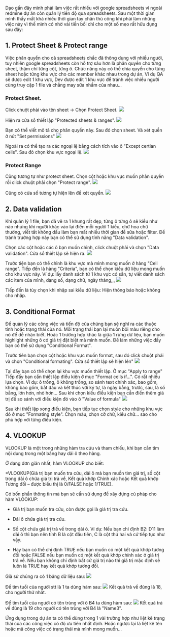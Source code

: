 Dạo gần đây mình phải làm việc rất nhiều với google spreadsheets vì ngoài redmine dự án còn quản lý tiến độ qua spreadsheets. Sau một thời gian mình thấy mất khá nhiều thời gian tay chân thủ công khi phải làm những việc này vì thế mình có nhờ vài tiền bối chỉ cho một số mẹo rất hữu dụng sau đây:

## 1. Protect Sheet & Protect range

Việc phân quyền cho cả spreadsheets chắc đã thông dụng với nhiều người, tuy nhiên google spreadsheets còn hỗ trợ sâu hơn là phân quyền cho từng sheet, thậm chí từng cột, từng ô.
Chức năng này có thể chia quyền cho từng sheet hoặc từng khu vực cho các member khác nhau trong dự án. Ví dụ QA sẽ được edit 1 khu vực, Dev được edit 1 khu vực để tránh việc nhiều người cùng truy cập 1 file và chẳng may sửa nhầm của nhau...

### Protect Sheet.
Click chuột phải vào tên sheet -> Chọn Protect Sheet.
![](https://images.viblo.asia/1d13c1bf-0e65-41c3-bcc6-c60c24be0817.png)

Hiện ra cửa sổ thiết lập "Protected sheets & ranges".
![](https://images.viblo.asia/8df4a0e0-650f-4be8-9757-8140619576d6.png)

Bạn có thể viết mô tả cho phân quyền này. Sau đó chọn sheet. Và xét quền ở nút "Set permissions"
![](https://images.viblo.asia/9c85ab6b-99e0-4e4a-9c18-d13632aec212.png)

Ngoài ra có thể tạo ra các ngoại lệ bằng cách tích vào ô "Except certian cells". Sau đó chọn khu vực ngoại lệ.
![](https://images.viblo.asia/04fbf8b7-9935-4cc8-bd77-d74c9f2b1b96.png)

### Protect Range
Cũng tương tự như protect sheet. Chọn cột hoặc khu vực muốn phân quyền rồi click chuột phải chọn "Protect range".
![](https://images.viblo.asia/858765ba-fa99-4ec8-ac17-cbad4c111739.png)

Cũng có cửa sổ tương tự hiện lên để xét quyền.
![](https://images.viblo.asia/fc17e08d-8606-47b8-944f-ede4780559d8.png)

## 2. Data validation

Khi quản lý 1 file, bạn đã vẽ ra 1 khung rất đẹp, từng ô từng ô sẽ kiểu như nào nhưng khi người khác vào lại điền mỗi người 1 kiểu, chữ hoa chữ thường, viết tắt không dấu làm bạn mất nhiều thời gian để sửa hoặc filter. Để tránh trường hợp này bạn có thể sử dụng tính năng "Data validation".

Chọn các cột hoặc các ô bạn muốn chỉnh, click chuột phải và chọn "Data validation". Cửa sổ thiết lập sẽ hiện ra.
![](https://images.viblo.asia/ea12d62a-ab8b-4678-99b3-1ab7c533fac7.png)

Trước tiện bạn có thể chỉnh là khu vực mà mình mong muốn ở hàng "Cell range".
Tiếp đến là hàng "Criteria", bạn có thể chọn kiểu dữ liệu mong muốn cho khu vực này. Ví dụ: lấy danh sách từ 1 khu vực có sẵn, tự viết danh sách các item của mình, dạng số, dạng chữ, ngày tháng,,,
![](https://images.viblo.asia/3110cb14-fc4e-4922-a59f-34256c7a432f.png)

Tiếp đến là tùy chọn khi nhập sai kiểu dữ liệu: Hiện thông báo hoặc không cho nhập.


## 3. Conditional Format
Để quản lý các công việc và tiến độ của chúng bạn sẽ nghĩ ra các thuộc tính hoặc trạng thái của nó. Mỗi trạng thái bạn lại muốn bôi màu riêng cho nó để dễ nhận biết. Hoặc 1 trường hợp khác là giữa 1 rừng dữ liệu, bạn muốn highlight những ô có giá trị đặt biệt mà mình muốn. Để làm những việc đấy bạn có thể sử dụng "Conditional Format".

Trước tiên bạn chọn cột hoặc khu vực muốn format, sau đó click chuột phải và chọn "Conditional formating". Cửa sổ thiết lập sẽ hiện lên"
![](https://images.viblo.asia/d0a60153-f2ed-4a89-ab9d-ace67e8f077b.png)

Tại đây bạn có thể chọn lại khu vực muốn thiết lập. Ở mục "Apply to range"
Tiếp đấy bạn cần thiết lập điều kiện ở mục "Format cells if...". Có rất nhiều lựa chọn. Ví dụ: ô trống, ô không trống, so sánh text chính xác, bao gồm, không bao gồm, bắt đầu và kết thúc với ký tự, là ngày bằng, trước, sau, là số bằng, lớn hơn, nhỏ hơn...
Sau khi chọn kiểu điều kiện bạn cần điền thêm giá trị để so sánh với điều kiện đó vào ô "Value of formula"
![](https://images.viblo.asia/877066c1-c7f6-48d7-b4be-d40842681f44.png)

Sau khi thiết lập xong điều kiện, bạn tiếp tục chọn style cho những khu vực đó ở mục "Formating style". Chọn màu, chọn cỡ chữ, kiểu chữ... sao cho phù hợp với từng điều kiện.

## 4. VLOOKUP

VLOOKUP là một trong những hàm tra cứu và tham chiếu, khi bạn cần tìm nội dung trong một bảng hay dải ô theo hàng.

Ở dạng đơn giản nhất, hàm VLOOKUP cho biết:

=VLOOKUP(Giá trị bạn muốn tra cứu, dải ô mà bạn muốn tìm giá trị, số cột trong dải ô chứa giá trị trả về, Kết quả khớp Chính xác hoặc Kết quả khớp Tương đối – được biểu thị là 0/FALSE hoặc 1/TRUE).

Có bốn phần thông tin mà bạn sẽ cần sử dụng để xây dựng cú pháp cho hàm VLOOKUP:

- Giá trị bạn muốn tra cứu, còn được gọi là giá trị tra cứu.

- Dải ô chứa giá trị tra cứu. 

- Số cột chứa giá trị trả về trong dải ô. Ví dụ: Nếu bạn chỉ định B2: D11 làm dải ô thì bạn nên tính B là cột đầu tiên, C là cột thứ hai và cứ tiếp tục như vậy.

- Hay bạn có thể chỉ định TRUE nếu bạn muốn có một kết quả khớp tương đối hoặc FALSE nếu bạn muốn có một kết quả khớp chính xác ở giá trị trả về. Nếu bạn không chỉ định bất cứ giá trị nào thì giá trị mặc định sẽ luôn là TRUE hay kết quả khớp tương đối.

Giả sử chúng ra có 1 bảng dữ liệu sau:
![](https://images.viblo.asia/a313203c-1873-4257-9c4a-2ea8d3b4a4cb.png)

Để tìm tuổi của người stt là 1 ta dùng hàm sau:
![](https://images.viblo.asia/8125b463-0246-4e7e-b58b-b0fc2bc44aae.png)
Kết quả trả về đúng là 18, cho người thứ nhất.

Để tìm tuổi của người có tên trùng với ô B4 ta dùng hàm sau:
![](https://images.viblo.asia/a9258329-18bc-49ac-b29a-c3fd8756dfc6.png)
Kết quả trả về đúng là 19 cho người có tên trùng với B4 là "Name3".

Ứng dụng trong dự án ta có thể dùng trong 1 vài trường hợp như liệt kê trạng thái của các công việc có độ ưu tiên nhất định. Hoặc ngược lại là liệt kê tên hoặc mã công việc có trạng thái mà mình mong muốn...